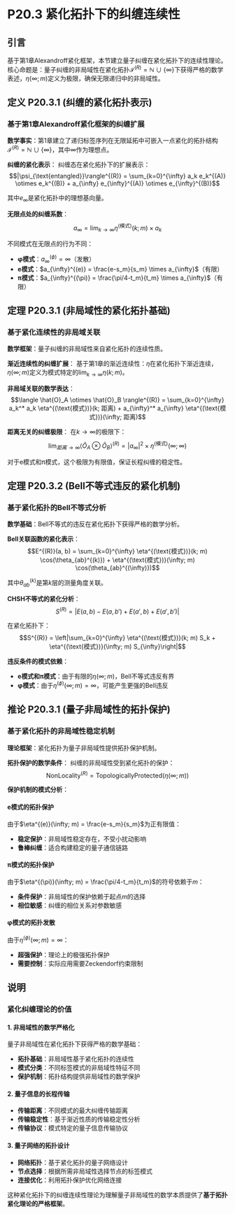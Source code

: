 # P20.3 紧化拓扑下的纠缠连续性

## 引言

基于第1章Alexandroff紧化框架，本节建立量子纠缠在紧化拓扑下的连续性理论。核心命题是：量子纠缠的非局域性在紧化拓扑$\mathcal{I}^{(R)} = \mathbb{N} \cup \{\infty\}$下获得严格的数学表述，$\eta(\infty; m)$定义为极限，确保无限递归中的非局域性。

## 定义 P20.3.1 (纠缠的紧化拓扑表示)

### 基于第1章Alexandroff紧化框架的纠缠扩展

**数学事实**：第1章建立了递归标签序列在无限延拓中可嵌入一点紧化的拓扑结构$\mathcal{I}^{(R)} = \mathbb{N} \cup \{\infty\}$，其中$\infty$作为理想点。

**纠缠的紧化表示**：
纠缠态在紧化拓扑下的扩展表示：
$$|\psi_{\text{entangled}}\rangle^{(R)} = \sum_{k=0}^{\infty} a_k e_k^{(A)} \otimes e_k^{(B)} + a_{\infty} e_{\infty}^{(A)} \otimes e_{\infty}^{(B)}$$

其中$e_{\infty}$是紧化拓扑中的理想基向量。

**无限点处的纠缠系数**：
$$a_{\infty} = \lim_{k \to \infty} \eta^{(\text{模式})}(k; m) \times a_k$$

不同模式在无限点的行为不同：
- **φ模式**：$a_{\infty}^{(\phi)} = \infty$（发散）
- **e模式**：$a_{\infty}^{(e)} = \frac{e-s_m}{s_m} \times a_{\infty}$（有限）
- **π模式**：$a_{\infty}^{(\pi)} = \frac{\pi/4-t_m}{t_m} \times a_{\infty}$（有限）

## 定理 P20.3.1 (非局域性的紧化拓扑基础)

### 基于紧化连续性的非局域关联

**数学框架**：量子纠缠的非局域性来自紧化拓扑的连续性质。

**渐近连续性的纠缠扩展**：
基于第1章的渐近连续性：$\eta$在紧化拓扑下渐近连续，$\eta(\infty; m)$定义为模式特定的$\lim_{k \to \infty} \eta(k; m)$。

**非局域关联的数学表达**：
$$\langle \hat{O}_A \otimes \hat{O}_B \rangle^{(R)} = \sum_{k=0}^{\infty} a_k^* a_k \eta^{(\text{模式})}(k; 距离) + a_{\infty}^* a_{\infty} \eta^{(\text{模式})}(\infty; 距离)$$

**距离无关的纠缠极限**：
在$k \to \infty$的极限下：
$$\lim_{距离 \to \infty} \langle \hat{O}_A \otimes \hat{O}_B \rangle^{(R)} = |a_{\infty}|^2 \times \eta^{(\text{模式})}(\infty; \infty)$$

对于e模式和π模式，这个极限为有限值，保证长程纠缠的稳定性。

## 定理 P20.3.2 (Bell不等式违反的紧化机制)

### 基于紧化拓扑的Bell不等式分析

**数学基础**：Bell不等式的违反在紧化拓扑下获得严格的数学分析。

**Bell关联函数的紧化表示**：
$$E^{(R)}(a, b) = \sum_{k=0}^{\infty} \eta^{(\text{模式})}(k; m) \cos(\theta_{ab}^{(k)}) + \eta^{(\text{模式})}(\infty; m) \cos(\theta_{ab}^{(\infty)})$$

其中$\theta_{ab}^{(k)}$是第$k$层的测量角度关联。

**CHSH不等式的紧化分析**：
$$S^{(R)} = |E(a,b) - E(a,b') + E(a',b) + E(a',b')|$$

在紧化拓扑下：
$$S^{(R)} = \left|\sum_{k=0}^{\infty} \eta^{(\text{模式})}(k; m) S_k + \eta^{(\text{模式})}(\infty; m) S_{\infty}\right|$$

**违反条件的模式依赖**：
- **e模式和π模式**：由于有限的$\eta(\infty; m)$，Bell不等式违反有界
- **φ模式**：由于$\eta^{(\phi)}(\infty; m) = \infty$，可能产生更强的Bell违反

## 推论 P20.3.1 (量子非局域性的拓扑保护)

### 基于紧化拓扑的非局域性稳定机制

**理论框架**：紧化拓扑为量子非局域性提供拓扑保护机制。

**拓扑保护的数学条件**：
纠缠的非局域性受到紧化拓扑的保护：
$$\text{NonLocality}^{(R)} = \text{TopologicallyProtected}(\eta(\infty; m))$$

**保护机制的模式分析**：

#### **e模式的拓扑保护**
由于$\eta^{(e)}(\infty; m) = \frac{e-s_m}{s_m}$为正有限值：
- **稳定保护**：非局域性稳定存在，不受小扰动影响
- **鲁棒纠缠**：适合构建稳定的量子通信链路

#### **π模式的拓扑保护**
由于$\eta^{(\pi)}(\infty; m) = \frac{\pi/4-t_m}{t_m}$的符号依赖于$m$：
- **条件保护**：非局域性的保护依赖于起点$m$的选择
- **相位敏感**：纠缠的相位关系对参数敏感

#### **φ模式的拓扑发散**
由于$\eta^{(\phi)}(\infty; m) = \infty$：
- **超强保护**：理论上的极强拓扑保护
- **需要控制**：实际应用需要Zeckendorf约束限制

## 说明

### **紧化纠缠理论的价值**

#### **1. 非局域性的数学严格化**
量子非局域性在紧化拓扑下获得严格的数学基础：
- **拓扑基础**：非局域性基于紧化拓扑的连续性
- **模式分类**：不同标签模式的非局域性特征不同
- **保护机制**：拓扑结构提供非局域性的数学保护

#### **2. 量子信息的长程传输**
- **传输距离**：不同模式的最大纠缠传输距离
- **传输稳定性**：基于渐近性质的传输稳定性分析
- **传输协议**：模式特定的量子信息传输协议

#### **3. 量子网络的拓扑设计**
- **网络拓扑**：基于紧化拓扑的量子网络设计
- **节点选择**：根据所需非局域性选择节点的标签模式
- **连接优化**：利用拓扑保护优化网络连接

这种紧化拓扑下的纠缠连续性理论为理解量子非局域性的数学本质提供了**基于拓扑紧化理论的严格框架**。